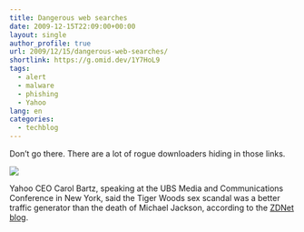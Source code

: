 ```yaml
---
title: Dangerous web searches
date: 2009-12-15T22:09:00+00:00
layout: single
author_profile: true
url: 2009/12/15/dangerous-web-searches/
shortlink: https://g.omid.dev/1Y7HoL9
tags:
  - alert
  - malware
  - phishing
  - Yahoo
lang: en
categories: 
  - techblog
---
```

Don’t go there. There are a lot of rogue downloaders hiding in those links.

[![](http://4.bp.blogspot.com/_vaUVXcmC3OI/SygB5sSTcZI/AAAAAAAAAXE/2eWlKRcKN_U/s400/TigerWoods.jpg)](http://4.bp.blogspot.com/_vaUVXcmC3OI/SygB5sSTcZI/AAAAAAAAAXE/2eWlKRcKN_U/s1600-h/TigerWoods.jpg)

Yahoo CEO Carol Bartz, speaking at the UBS Media and Communications Conference in New York, said the Tiger Woods sex scandal was a better traffic generator than the death of Michael Jackson, according to the [ZDNet blog](http://blogs.zdnet.com/BTL/?p=28556&tag=content;col1).

